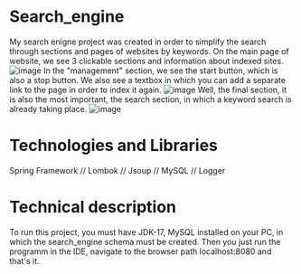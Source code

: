 # Search_engine
My search enigne project was created in order to simplify the search through sections and pages of websites by keywords.
On the main page of website, we see 3 clickable sections and information about indexed sites.
![image](https://github.com/user-attachments/assets/4e1c9586-c3ea-4f97-84bd-37b4d8aa3903)
In the "management" section, we see the start button, which is also a stop button. We also see a textbox in which you can add a separate link to the page in order to index it again.
![image](https://github.com/user-attachments/assets/82b6dee6-8aa6-4d1b-8b6c-8fa8d8c32e97)
Well, the final section, it is also the most important, the search section, in which a keyword search is already taking place.
![image](https://github.com/user-attachments/assets/fc7ea36e-6137-4ba9-bcc0-e0ce08f8b28f)
# Technologies and Libraries 
Spring Framework // 
Lombok // 
Jsoup // 
MySQL // 
Logger
# Technical description
To run this project, you must have JDK-17, MySQL installed on your PC, in which the search_engine schema must be created. Then you just run the programm in the IDE, navigate to the browser path localhost:8080 and that's it.

